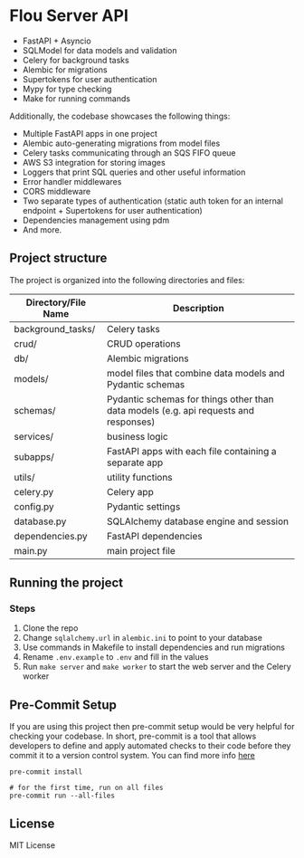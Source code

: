 # Flou Server API

- FastAPI + Asyncio
- SQLModel for data models and validation
- Celery for background tasks
- Alembic for migrations
- Supertokens for user authentication
- Mypy for type checking
- Make for running commands

Additionally, the codebase showcases the following things:

- Multiple FastAPI apps in one project
- Alembic auto-generating migrations from model files
- Celery tasks communicating through an SQS FIFO queue
- AWS S3 integration for storing images
- Loggers that print SQL queries and other useful information
- Error handler middlewares
- CORS middleware
- Two separate types of authentication (static auth token for an internal endpoint + Supertokens for user authentication)
- Dependencies management using pdm
- And more.

## Project structure

The project is organized into the following directories and files:

| Directory/File Name | Description                                                                          |
| ------------------- | ------------------------------------------------------------------------------------ |
| background_tasks/   | Celery tasks                                                                         |
| crud/               | CRUD operations                                                                      |
| db/                 | Alembic migrations                                                                   |
| models/             | model files that combine data models and Pydantic schemas                            |
| schemas/            | Pydantic schemas for things other than data models (e.g. api requests and responses) |
| services/           | business logic                                                                       |
| subapps/            | FastAPI apps with each file containing a separate app                                |
| utils/              | utility functions                                                                    |
| celery.py           | Celery app                                                                           |
| config.py           | Pydantic settings                                                                    |
| database.py         | SQLAlchemy database engine and session                                               |
| dependencies.py     | FastAPI dependencies                                                                 |
| main.py             | main project file                                                                    |

## Running the project

### Steps

1. Clone the repo
2. Change `sqlalchemy.url` in `alembic.ini` to point to your database
3. Use commands in Makefile to install dependencies and run migrations
4. Rename `.env.example` to `.env` and fill in the values
5. Run `make server` and `make worker` to start the web server and the Celery worker

## Pre-Commit Setup

If you are using this project then pre-commit setup would be very helpful for checking your codebase. In short, pre-commit is a tool that allows developers to define and apply automated checks to their code before they commit it to a version control system. You can find more info [here](https://pre-commit.com)

```commandline
pre-commit install

# for the first time, run on all files
pre-commit run --all-files
```

## License

MIT License
